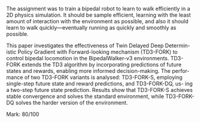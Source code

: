 The assignment was to train a bipedal robot to learn to walk efficiently in a 2D physics simulation. It should be sample efficient, learning with the least amount of interaction with the environment as possible, and also it should learn to walk quickly—eventually running as quickly and smoothly as possible.


This paper investigates the effectiveness of Twin Delayed Deep Determin- istic Policy Gradient with Forward-looking mechanism (TD3-FORK) to control bipedal locomotion in the BipedalWalker-v3 environments. TD3- FORK extends the TD3 algorithm by incorporating predictions of future states and rewards, enabling more informed decision-making. The perfor- mance of two TD3-FORK variants is analysed: TD3-FORK-S, employing single-step future state and reward predictions, and TD3-FORK-DQ, us- ing a two-step future state prediction. Results show that TD3-FORK-S achieves stable convergence and solves the standard environment, while TD3-FORK-DQ solves the harder version of the environment.


Mark: 80/100
